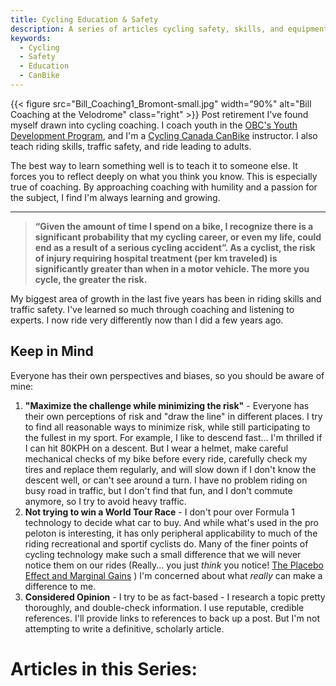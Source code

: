 ```yaml
---
title: Cycling Education & Safety
description: A series of articles cycling safety, skills, and equipment for experienced cyclists
keywords:
  - Cycling
  - Safety
  - Education
  - CanBike
---
```


{{< figure src="Bill_Coaching1_Bromont-small.jpg" width="90%" alt="Bill Coaching at the Velodrome" class="right" >}}
Post retirement I've found myself drawn into cycling coaching. I coach youth in the [OBC's Youth Development Program](https://www.ottawabicycleclub.ca/index.php/youth-program), and I'm a [Cycling Canada CanBike](http://canbikecanada.ca/) instructor. I also teach riding skills, traffic safety, and ride leading to adults.

The best way to learn something well is to teach it to someone else. It forces you to reflect deeply on what you think you know. This is especially true of coaching. By approaching coaching with humility and a passion for the subject, I find I'm always learning and growing.

***

 > **“Given the amount of time I spend on a bike, I recognize there is a significant probability that my cycling career, or even my life, could end as a result of a serious cycling accident”. As a cyclist, the risk of injury requiring hospital treatment (per km traveled) is significantly greater than when in a motor vehicle. The more you cycle, the greater the risk.**

My biggest area of growth in the last five years has been in riding skills and traffic safety. I've learned so much through coaching and listening to experts. I now ride very differently now than I did a few years ago.

## Keep in Mind

Everyone has their own perspectives and biases, so you should be aware of mine:

1. **"Maximize the challenge while minimizing the risk"** - Everyone has their own perceptions of risk and "draw the line" in different places. I try to find all reasonable ways to minimize risk, while still participating to the fullest in my sport. For example, I like to descend fast... I'm thrilled if I can hit 80KPH on a descent. But I wear a helmet, make careful mechanical checks of my bike before every ride, carefully check my tires and replace them regularly, and will slow down if I don't know the descent well, or can't see around a turn. I have no problem riding on busy road in traffic, but I don't find that fun, and I don't commute anymore, so I try to avoid heavy traffic.
2. **Not trying to win a World Tour Race** - I don't pour over Formula 1 technology to decide what car to buy. And while what's used in the pro peloton is interesting, it has only peripheral applicability to much of the riding recreational and sportif cyclists do. Many of the finer points of cycling technology make such a small difference that we will never notice them on our rides (Really... you just *think* you notice! [The Placebo Effect and Marginal Gains](https://marginalgainspodcast.cc/the-placebo-effect-and-marginal-gains/) ) I'm concerned about what *really* can make a difference to me.
3. **Considered Opinion** - I try to be as fact-based - I research a topic pretty thoroughly, and double-check information. I use reputable, credible references. I'll provide links to references to back up a post. But I'm not attempting to write a definitive, scholarly article.

# Articles in this Series:
